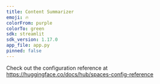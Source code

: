 ```yaml
---
title: Content Summarizer
emoji: 🔥
colorFrom: purple
colorTo: green
sdk: streamlit
sdk_version: 1.17.0
app_file: app.py
pinned: false
---
```


Check out the configuration reference at https://huggingface.co/docs/hub/spaces-config-reference
